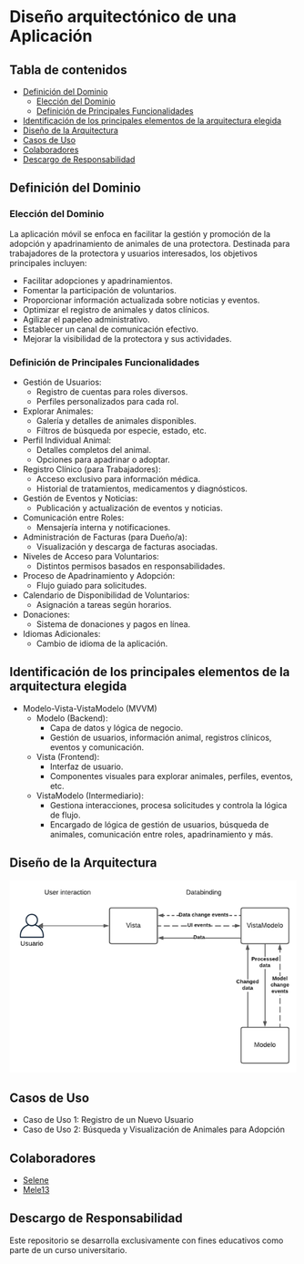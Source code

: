 # Diseño arquitectónico de una Aplicación

## Tabla de contenidos
- [Definición del Dominio](#definición-del-dominio)
  - [Elección del Dominio](#elección-del-dominio)
  - [Definición de Principales Funcionalidades](#definición-de-principales-funcionalidades)
- [Identificación de los principales elementos de la arquitectura elegida](#identificación-de-los-principales-elementos-de-la-arquitectura-elegida)
- [Diseño de la Arquitectura](#diseño-de-la-arquitectura)
- [Casos de Uso](#casos-de-uso)
- [Colaboradores](#colaboradores)
- [Descargo de Responsabilidad](#descargo-de-responsabilidad)

## Definición del Dominio
### Elección del Dominio
La aplicación móvil se enfoca en facilitar la gestión y promoción de la adopción y apadrinamiento de animales de una protectora. Destinada para trabajadores de la protectora y usuarios interesados, los objetivos principales incluyen:
- Facilitar adopciones y apadrinamientos.
- Fomentar la participación de voluntarios.
- Proporcionar información actualizada sobre noticias y eventos.
- Optimizar el registro de animales y datos clínicos.
- Agilizar el papeleo administrativo.
- Establecer un canal de comunicación efectivo.
- Mejorar la visibilidad de la protectora y sus actividades.

### Definición de Principales Funcionalidades
- Gestión de Usuarios:
  - Registro de cuentas para roles diversos.
  - Perfiles personalizados para cada rol.
- Explorar Animales:
  - Galería y detalles de animales disponibles.
  - Filtros de búsqueda por especie, estado, etc.
- Perfil Individual Animal:
  - Detalles completos del animal.
  - Opciones para apadrinar o adoptar.
- Registro Clínico (para Trabajadores):
  - Acceso exclusivo para información médica.
  - Historial de tratamientos, medicamentos y diagnósticos.
- Gestión de Eventos y Noticias:
  - Publicación y actualización de eventos y noticias.
- Comunicación entre Roles:
  - Mensajería interna y notificaciones.
- Administración de Facturas (para Dueño/a):
  - Visualización y descarga de facturas asociadas.
- Niveles de Acceso para Voluntarios:
  - Distintos permisos basados en responsabilidades.
- Proceso de Apadrinamiento y Adopción:
  - Flujo guiado para solicitudes.
- Calendario de Disponibilidad de Voluntarios:
  - Asignación a tareas según horarios.
- Donaciones:
  - Sistema de donaciones y pagos en línea.
- Idiomas Adicionales:
  - Cambio de idioma de la aplicación.

## Identificación de los principales elementos de la arquitectura elegida
- Modelo-Vista-VistaModelo (MVVM)
  - Modelo (Backend):
    - Capa de datos y lógica de negocio.
    - Gestión de usuarios, información animal, registros clínicos, eventos y comunicación.
  - Vista (Frontend):
    - Interfaz de usuario.
    - Componentes visuales para explorar animales, perfiles, eventos, etc.
  - VistaModelo (Intermediario):
    - Gestiona interacciones, procesa solicitudes y controla la lógica de flujo.
    - Encargado de lógica de gestión de usuarios, búsqueda de animales, comunicación entre roles, apadrinamiento y más.

## Diseño de la Arquitectura

![Landing Page](Imagen/Diagrama.png)

## Casos de Uso
- Caso de Uso 1: Registro de un Nuevo Usuario
- Caso de Uso 2: Búsqueda y Visualización de Animales para Adopción

## Colaboradores
- [Selene](https://github.com/SeleneGonzalezCurbelo)
- [Mele13](https://github.com/mele13)

## Descargo de Responsabilidad
Este repositorio se desarrolla exclusivamente con fines educativos como parte de un curso universitario.
